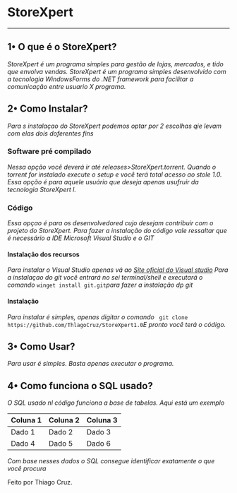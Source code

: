 # StoreXpert
---
## 1• O que é o StoreXpert?

*StoreXpert é um programa simples para gestão de lojas,  mercados, e tido que envolva vendas.*
*StoreXpert é um programa simples desenvolvido com a tecnologia WindowsForms do .NET framework para facilitar a comunicação entre usuario X programa.*

## 2• Como Instalar?

*Para s instalaçao do StoreXpert podemos optar por 2 escolhas qie levam com elas dois doferentes fins*

### Software pré compilado

*Nessa opção você deverá ir até releases>StoreXpert.torrent.*
*Quando o torrent for instalado execute o setup e você terá total acesso ao stole 1.0.*
*Essa opção é para aquele usuário que deseja apenas usufruir da tecnologia StoreXpert l.*

### Código

*Essa opçao é para os desenvolvedored cujo desejam contribuir com o projeto do StoreXpert.*
*Para fazer a instalação do código vale ressaltar que é necessário a IDE Microsoft Visual Studio e o GIT*
#### Instalação dos recursos 
*Para instalar o Visual Studio apenas vá ao [Site oficial do Visual studio](https://visualstudio.microsoft.com/pt-br/thank-you-downloading-visual-studio/?sku=Community&channel=Release&version=VS2022&source=VSLandingPage&cid=2030&passive=false)*
*Para a instalaçao do git você entrará no sei terminal/shell e executará o comando*
```winget install git.git```*para fazer a instalação dp git*

#### Instalação 
*Para instalar é simples, apenas digitar o comando* ``` git clone https://github.com/ThlagoCruz/StoreXpert1.0```*E pronto você terá o código.*

## 3• Como Usar?
*Para usar é simples. Basta apenas executar o programa.*

## 4• Como funciona o SQL usado?
*O SQL usado nl código funciona a base de tabelas. Aqui está um exemplo*

| Coluna 1 | Coluna 2 | Coluna 3 |
|----------|----------|----------|
| Dado 1   | Dado 2   | Dado 3   |
| Dado 4   | Dado 5   | Dado 6   |

*Com base nesses dados o SQL consegue identificar exatamente o que você procura*

Feito por Thiago Cruz.